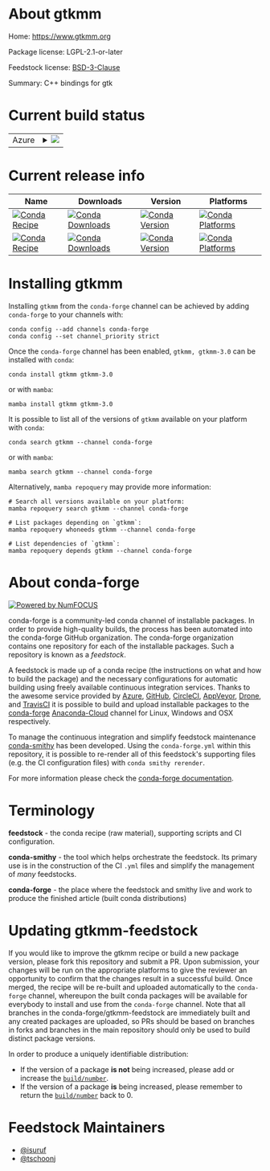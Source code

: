 About gtkmm
===========

Home: https://www.gtkmm.org

Package license: LGPL-2.1-or-later

Feedstock license: [BSD-3-Clause](https://github.com/conda-forge/gtkmm-feedstock/blob/main/LICENSE.txt)

Summary: C++ bindings for gtk

Current build status
====================


<table>
    
  <tr>
    <td>Azure</td>
    <td>
      <details>
        <summary>
          <a href="https://dev.azure.com/conda-forge/feedstock-builds/_build/latest?definitionId=9439&branchName=main">
            <img src="https://dev.azure.com/conda-forge/feedstock-builds/_apis/build/status/gtkmm-feedstock?branchName=main">
          </a>
        </summary>
        <table>
          <thead><tr><th>Variant</th><th>Status</th></tr></thead>
          <tbody><tr>
              <td>linux_64</td>
              <td>
                <a href="https://dev.azure.com/conda-forge/feedstock-builds/_build/latest?definitionId=9439&branchName=main">
                  <img src="https://dev.azure.com/conda-forge/feedstock-builds/_apis/build/status/gtkmm-feedstock?branchName=main&jobName=linux&configuration=linux_64_" alt="variant">
                </a>
              </td>
            </tr><tr>
              <td>osx_64</td>
              <td>
                <a href="https://dev.azure.com/conda-forge/feedstock-builds/_build/latest?definitionId=9439&branchName=main">
                  <img src="https://dev.azure.com/conda-forge/feedstock-builds/_apis/build/status/gtkmm-feedstock?branchName=main&jobName=osx&configuration=osx_64_" alt="variant">
                </a>
              </td>
            </tr><tr>
              <td>osx_arm64</td>
              <td>
                <a href="https://dev.azure.com/conda-forge/feedstock-builds/_build/latest?definitionId=9439&branchName=main">
                  <img src="https://dev.azure.com/conda-forge/feedstock-builds/_apis/build/status/gtkmm-feedstock?branchName=main&jobName=osx&configuration=osx_arm64_" alt="variant">
                </a>
              </td>
            </tr><tr>
              <td>win_64</td>
              <td>
                <a href="https://dev.azure.com/conda-forge/feedstock-builds/_build/latest?definitionId=9439&branchName=main">
                  <img src="https://dev.azure.com/conda-forge/feedstock-builds/_apis/build/status/gtkmm-feedstock?branchName=main&jobName=win&configuration=win_64_" alt="variant">
                </a>
              </td>
            </tr>
          </tbody>
        </table>
      </details>
    </td>
  </tr>
</table>

Current release info
====================

| Name | Downloads | Version | Platforms |
| --- | --- | --- | --- |
| [![Conda Recipe](https://img.shields.io/badge/recipe-gtkmm-green.svg)](https://anaconda.org/conda-forge/gtkmm) | [![Conda Downloads](https://img.shields.io/conda/dn/conda-forge/gtkmm.svg)](https://anaconda.org/conda-forge/gtkmm) | [![Conda Version](https://img.shields.io/conda/vn/conda-forge/gtkmm.svg)](https://anaconda.org/conda-forge/gtkmm) | [![Conda Platforms](https://img.shields.io/conda/pn/conda-forge/gtkmm.svg)](https://anaconda.org/conda-forge/gtkmm) |
| [![Conda Recipe](https://img.shields.io/badge/recipe-gtkmm--3.0-green.svg)](https://anaconda.org/conda-forge/gtkmm-3.0) | [![Conda Downloads](https://img.shields.io/conda/dn/conda-forge/gtkmm-3.0.svg)](https://anaconda.org/conda-forge/gtkmm-3.0) | [![Conda Version](https://img.shields.io/conda/vn/conda-forge/gtkmm-3.0.svg)](https://anaconda.org/conda-forge/gtkmm-3.0) | [![Conda Platforms](https://img.shields.io/conda/pn/conda-forge/gtkmm-3.0.svg)](https://anaconda.org/conda-forge/gtkmm-3.0) |

Installing gtkmm
================

Installing `gtkmm` from the `conda-forge` channel can be achieved by adding `conda-forge` to your channels with:

```
conda config --add channels conda-forge
conda config --set channel_priority strict
```

Once the `conda-forge` channel has been enabled, `gtkmm, gtkmm-3.0` can be installed with `conda`:

```
conda install gtkmm gtkmm-3.0
```

or with `mamba`:

```
mamba install gtkmm gtkmm-3.0
```

It is possible to list all of the versions of `gtkmm` available on your platform with `conda`:

```
conda search gtkmm --channel conda-forge
```

or with `mamba`:

```
mamba search gtkmm --channel conda-forge
```

Alternatively, `mamba repoquery` may provide more information:

```
# Search all versions available on your platform:
mamba repoquery search gtkmm --channel conda-forge

# List packages depending on `gtkmm`:
mamba repoquery whoneeds gtkmm --channel conda-forge

# List dependencies of `gtkmm`:
mamba repoquery depends gtkmm --channel conda-forge
```


About conda-forge
=================

[![Powered by
NumFOCUS](https://img.shields.io/badge/powered%20by-NumFOCUS-orange.svg?style=flat&colorA=E1523D&colorB=007D8A)](https://numfocus.org)

conda-forge is a community-led conda channel of installable packages.
In order to provide high-quality builds, the process has been automated into the
conda-forge GitHub organization. The conda-forge organization contains one repository
for each of the installable packages. Such a repository is known as a *feedstock*.

A feedstock is made up of a conda recipe (the instructions on what and how to build
the package) and the necessary configurations for automatic building using freely
available continuous integration services. Thanks to the awesome service provided by
[Azure](https://azure.microsoft.com/en-us/services/devops/), [GitHub](https://github.com/),
[CircleCI](https://circleci.com/), [AppVeyor](https://www.appveyor.com/),
[Drone](https://cloud.drone.io/welcome), and [TravisCI](https://travis-ci.com/)
it is possible to build and upload installable packages to the
[conda-forge](https://anaconda.org/conda-forge) [Anaconda-Cloud](https://anaconda.org/)
channel for Linux, Windows and OSX respectively.

To manage the continuous integration and simplify feedstock maintenance
[conda-smithy](https://github.com/conda-forge/conda-smithy) has been developed.
Using the ``conda-forge.yml`` within this repository, it is possible to re-render all of
this feedstock's supporting files (e.g. the CI configuration files) with ``conda smithy rerender``.

For more information please check the [conda-forge documentation](https://conda-forge.org/docs/).

Terminology
===========

**feedstock** - the conda recipe (raw material), supporting scripts and CI configuration.

**conda-smithy** - the tool which helps orchestrate the feedstock.
                   Its primary use is in the construction of the CI ``.yml`` files
                   and simplify the management of *many* feedstocks.

**conda-forge** - the place where the feedstock and smithy live and work to
                  produce the finished article (built conda distributions)


Updating gtkmm-feedstock
========================

If you would like to improve the gtkmm recipe or build a new
package version, please fork this repository and submit a PR. Upon submission,
your changes will be run on the appropriate platforms to give the reviewer an
opportunity to confirm that the changes result in a successful build. Once
merged, the recipe will be re-built and uploaded automatically to the
`conda-forge` channel, whereupon the built conda packages will be available for
everybody to install and use from the `conda-forge` channel.
Note that all branches in the conda-forge/gtkmm-feedstock are
immediately built and any created packages are uploaded, so PRs should be based
on branches in forks and branches in the main repository should only be used to
build distinct package versions.

In order to produce a uniquely identifiable distribution:
 * If the version of a package **is not** being increased, please add or increase
   the [``build/number``](https://docs.conda.io/projects/conda-build/en/latest/resources/define-metadata.html#build-number-and-string).
 * If the version of a package **is** being increased, please remember to return
   the [``build/number``](https://docs.conda.io/projects/conda-build/en/latest/resources/define-metadata.html#build-number-and-string)
   back to 0.

Feedstock Maintainers
=====================

* [@isuruf](https://github.com/isuruf/)
* [@tschoonj](https://github.com/tschoonj/)

